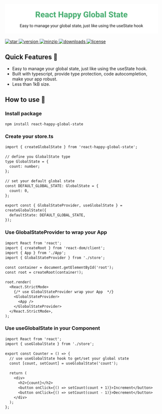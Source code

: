 ![title](media/repo-header.svg)

<a href="https://github.com/react-earth/react-happy-global-state" target="\_parent">
  <img alt="star" src="https://img.shields.io/github/stars/react-earth/react-happy-global-state.svg?style=social&label=Star" />
</a>
<a href="https://www.npmjs.com/package/react-happy-global-state" target="\_parent">
  <img src="https://img.shields.io/npm/v/react-happy-global-state" alt="version">
</a>
<a href="https://www.npmjs.com/package/react-happy-global-state" target="\_parent">
  <img alt="minzip" src="https://img.shields.io/bundlephobia/minzip/react-happy-global-state" />
</a>
<a href="https://www.npmjs.com/package/react-happy-global-state" target="\_parent">
  <img alt="downloads" src="https://img.shields.io/npm/dm/react-happy-global-state.svg" />
</a>
<a href="https://github.com/react-earth/react-happy-global-state" target="\_parent">
  <img alt="license" src="https://img.shields.io/npm/l/react-happy-global-state" />
</a>

## Quick Features 🥳

- Easy to manage your global state, just like using the useState hook.
- Built with typescript, provide type protection, code autocompletion, make your app robust.
- Less than 1kB size.

## How to use 📖

### Install package

```shell
npm install react-happy-global-state
```

### Create your store.ts

```tsx
import { createGlobalState } from 'react-happy-global-state';

// define you GlobalState type
type GlobalState = {
  count: number;
};

// set your default global state
const DEFAULT_GLOBAL_STATE: GlobalState = {
  count: 0,
};

export const { GlobalStateProvider, useGlobalState } = createGlobalState({
  defaultState: DEFAULT_GLOBAL_STATE,
});
```

### Use GlobalStateProvider to wrap your App

```tsx
import React from 'react';
import { createRoot } from 'react-dom/client';
import { App } from './App';
import { GlobalStateProvider } from './store';

const container = document.getElementById('root');
const root = createRoot(container!);

root.render(
  <React.StrictMode>
    {/* use GlobalStateProvider wrap your App  */}
    <GlobalStateProvider>
      <App />
    </GlobalStateProvider>
  </React.StrictMode>,
);
```

### Use useGlobalState in your Component

```tsx
import React from 'react';
import { useGlobalState } from './store';

export const Counter = () => {
  // use useGlobalState hook to get/set your global state
  const [count, setCount] = useGlobalState('count');

  return (
    <div>
      <h2>{count}</h2>
      <button onClick={() => setCount(count + 1)}>Increment</button>
      <button onClick={() => setCount(count - 1)}>Decrement</button>
    </div>
  );
};
```
